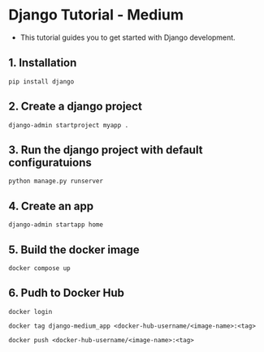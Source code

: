 # Django Tutorial - Medium

- This tutorial guides you to get started with Django development.

## 1. Installation
```
pip install django
```

## 2. Create a django project
```
django-admin startproject myapp .
```

## 3. Run the django project with default configuratuions
```
python manage.py runserver
```

## 4. Create an app
```
django-admin startapp home
```

## 5. Build the docker image
```
docker compose up
```

## 6. Pudh to Docker Hub
```
docker login

docker tag django-medium_app <docker-hub-username/<image-name>:<tag>

docker push <docker-hub-username/<image-name>:<tag>
```